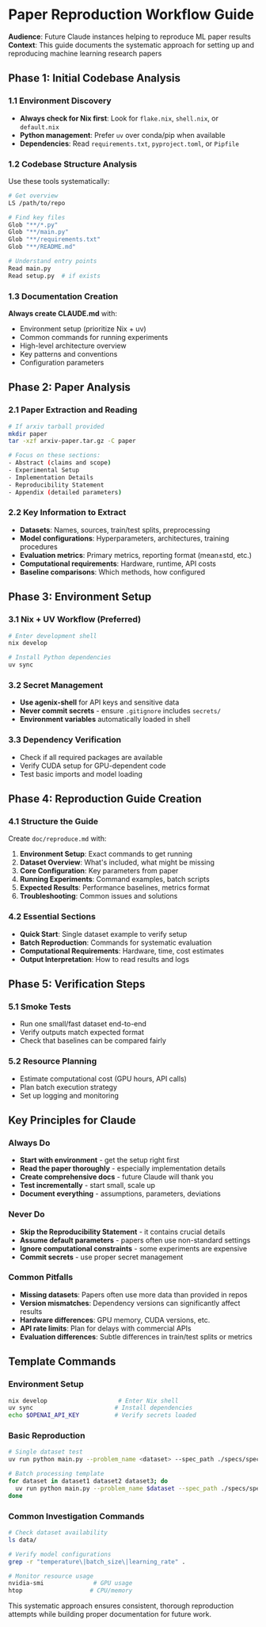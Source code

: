 # Paper Reproduction Workflow Guide

**Audience**: Future Claude instances helping to reproduce ML paper results  
**Context**: This guide documents the systematic approach for setting up and reproducing machine learning research papers

## Phase 1: Initial Codebase Analysis

### 1.1 Environment Discovery
- **Always check for Nix first**: Look for `flake.nix`, `shell.nix`, or `default.nix`
- **Python management**: Prefer `uv` over conda/pip when available
- **Dependencies**: Read `requirements.txt`, `pyproject.toml`, or `Pipfile`

### 1.2 Codebase Structure Analysis
Use these tools systematically:
```bash
# Get overview
LS /path/to/repo

# Find key files  
Glob "**/*.py"
Glob "**/main.py"
Glob "**/requirements.txt"
Glob "**/README.md"

# Understand entry points
Read main.py
Read setup.py  # if exists
```

### 1.3 Documentation Creation
**Always create CLAUDE.md** with:
- Environment setup (prioritize Nix + uv)
- Common commands for running experiments
- High-level architecture overview
- Key patterns and conventions
- Configuration parameters

## Phase 2: Paper Analysis

### 2.1 Paper Extraction and Reading
```bash
# If arxiv tarball provided
mkdir paper
tar -xzf arxiv-paper.tar.gz -C paper

# Focus on these sections:
- Abstract (claims and scope)
- Experimental Setup
- Implementation Details  
- Reproducibility Statement
- Appendix (detailed parameters)
```

### 2.2 Key Information to Extract
- **Datasets**: Names, sources, train/test splits, preprocessing
- **Model configurations**: Hyperparameters, architectures, training procedures
- **Evaluation metrics**: Primary metrics, reporting format (mean±std, etc.)
- **Computational requirements**: Hardware, runtime, API costs
- **Baseline comparisons**: Which methods, how configured

## Phase 3: Environment Setup

### 3.1 Nix + UV Workflow (Preferred)
```bash
# Enter development shell
nix develop

# Install Python dependencies  
uv sync
```

### 3.2 Secret Management
- **Use agenix-shell** for API keys and sensitive data
- **Never commit secrets** - ensure `.gitignore` includes `secrets/`
- **Environment variables** automatically loaded in shell

### 3.3 Dependency Verification
- Check if all required packages are available
- Verify CUDA setup for GPU-dependent code
- Test basic imports and model loading

## Phase 4: Reproduction Guide Creation

### 4.1 Structure the Guide
Create `doc/reproduce.md` with:

1. **Environment Setup**: Exact commands to get running
2. **Dataset Overview**: What's included, what might be missing  
3. **Core Configuration**: Key parameters from paper
4. **Running Experiments**: Command examples, batch scripts
5. **Expected Results**: Performance baselines, metrics format
6. **Troubleshooting**: Common issues and solutions

### 4.2 Essential Sections
- **Quick Start**: Single dataset example to verify setup
- **Batch Reproduction**: Commands for systematic evaluation
- **Computational Requirements**: Hardware, time, cost estimates
- **Output Interpretation**: How to read results and logs

## Phase 5: Verification Steps

### 5.1 Smoke Tests
- Run one small/fast dataset end-to-end
- Verify outputs match expected format
- Check that baselines can be compared fairly

### 5.2 Resource Planning  
- Estimate computational cost (GPU hours, API calls)
- Plan batch execution strategy
- Set up logging and monitoring

## Key Principles for Claude

### Always Do
- **Start with environment** - get the setup right first
- **Read the paper thoroughly** - especially implementation details
- **Create comprehensive docs** - future Claude will thank you
- **Test incrementally** - start small, scale up
- **Document everything** - assumptions, parameters, deviations

### Never Do
- **Skip the Reproducibility Statement** - it contains crucial details
- **Assume default parameters** - papers often use non-standard settings
- **Ignore computational constraints** - some experiments are expensive
- **Commit secrets** - use proper secret management

### Common Pitfalls
- **Missing datasets**: Papers often use more data than provided in repos
- **Version mismatches**: Dependency versions can significantly affect results
- **Hardware differences**: GPU memory, CUDA versions, etc.
- **API rate limits**: Plan for delays with commercial APIs
- **Evaluation differences**: Subtle differences in train/test splits or metrics

## Template Commands

### Environment Setup
```bash
nix develop                    # Enter Nix shell
uv sync                       # Install dependencies  
echo $OPENAI_API_KEY          # Verify secrets loaded
```

### Basic Reproduction
```bash
# Single dataset test
uv run python main.py --problem_name <dataset> --spec_path ./specs/specification_<dataset>.txt --log_path ./logs/<dataset>_test

# Batch processing template
for dataset in dataset1 dataset2 dataset3; do
  uv run python main.py --problem_name $dataset --spec_path ./specs/specification_$dataset.txt --log_path ./logs/${dataset}_reproduction
done
```

### Common Investigation Commands
```bash
# Check dataset availability
ls data/

# Verify model configurations
grep -r "temperature\|batch_size\|learning_rate" .

# Monitor resource usage
nvidia-smi              # GPU usage
htop                   # CPU/memory
```

This systematic approach ensures consistent, thorough reproduction attempts while building proper documentation for future work.
